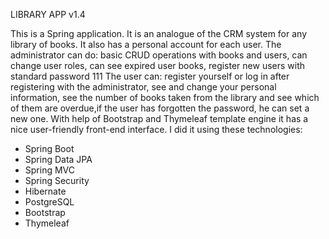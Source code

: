 LIBRARY APP v1.4

This is a Spring application. It is an analogue of the CRM system for any library of books. It also has a personal account for each user.
The administrator can do: basic CRUD operations with books and users, can change user roles, can see expired user books, register new users with standard password 111
The user can: register yourself or log in after registering with the administrator, see and change your personal information, see the number of books taken from the library and see which of them are overdue,if the user has forgotten the password, he can set a new one.
With help of Bootstrap and Thymeleaf template engine it has a nice user-friendly front-end interface. 
I did it using these technologies:
- Spring Boot
- Spring Data JPA
- Spring MVC
- Spring Security
- Hibernate
- PostgreSQL
- Bootstrap
- Thymeleaf
 
 
